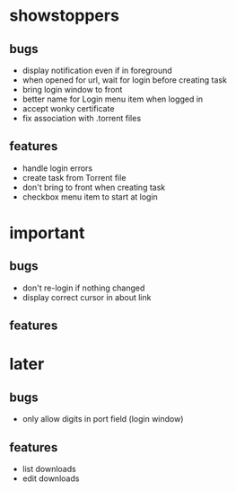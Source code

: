 # showstoppers

## bugs

- display notification even if in foreground
- when opened for url, wait for login before creating task
- bring login window to front
- better name for Login menu item when logged in
- accept wonky certificate
- fix association with .torrent files

## features

- handle login errors
- create task from Torrent file
- don't bring to front when creating task
- checkbox menu item to start at login


# important

## bugs

- don't re-login if nothing changed
- display correct cursor in about link

## features


# later

## bugs

- only allow digits in port field (login window)

## features

- list downloads
- edit downloads